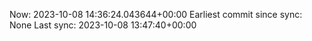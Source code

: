 Now: 2023-10-08 14:36:24.043644+00:00 Earliest commit since sync: None Last sync: 2023-10-08 13:47:40+00:00
